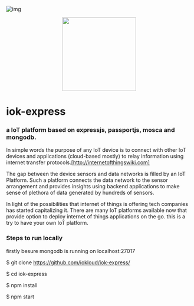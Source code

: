 ![img](https://github.com/iokloud/iok-express/blob/master/iokloud-logo.svg)

<p align="center">
  <img src="https://github.com/iokloud/iok-express/blob/master/iokloud-logo.svg" width="200"/>
</p>

# iok-express
### a IoT platform based on expressjs, passportjs, mosca and mongodb.

In simple words the purpose of any IoT device is to connect with other IoT devices and applications (cloud-based mostly) to relay information using internet transfer protocols.[http://internetofthingswiki.com]

The gap between the device sensors and data networks is filled by an IoT Platform. Such a platform connects the data network to the sensor arrangement and provides insights using backend applications to make sense of plethora of data generated by hundreds of sensors.

In light of the possibilities that internet of things is offering tech companies has started capitalizing it. There are many IoT platforms available now that provide option to deploy internet of things applications on the go. this is a try to have your own IoT platform.

### Steps to run locally

firstly besure mongodb is running on localhost:27017

$ git clone https://github.com/iokloud/iok-express/

$ cd iok-express

$ npm install

$ npm start




